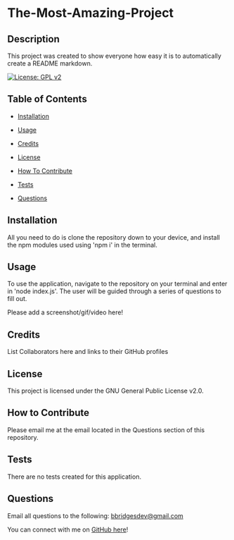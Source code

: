 
 # The-Most-Amazing-Project


## Description

This project was created to show everyone how easy it is to automatically create a README markdown.

[![License: GPL v2](https://img.shields.io/badge/License-GPL%20v2-blue.svg)](https://www.gnu.org/licenses/old-licenses/gpl-2.0.en.html)


## Table of Contents

- [Installation](#installation)

- [Usage](#usage)

- [Credits](#credits)

- [License](#license)

- [How To Contribute](#how-to-contribute)

- [Tests](#tests)

- [Questions](#questions)

## Installation

All you need to do is clone the repository down to your device, and install the npm modules used using 'npm i' in the terminal.


## Usage

To use the application, navigate to the repository on your terminal and enter in 'node index.js'. The user will be guided through a series of questions to fill out.


Please add a screenshot/gif/video here!


## Credits

List Collaborators here and links to their GitHub profiles


## License

This project is licensed under the GNU General Public License v2.0.
 

## How to Contribute

Please email me at the email located in the Questions section of this repository.


## Tests

There are no tests created for this application.


## Questions

Email all questions to the following: bbridgesdev@gmail.com

You can connect with me on [GitHub here](https://github.com/bcbridges)!